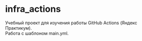 # infra_actions

Учебный проект для изучения работы GitHub Actions (Яндекс Практикум).  
Работа с шаблоном main.yml.
